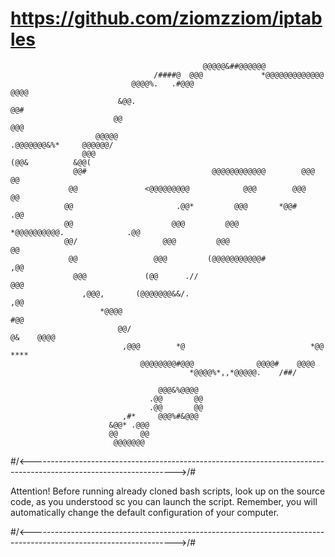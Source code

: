 # https://github.com/ziomzziom/iptables




                                               @@@@@&##@@@@@@
                                    /####@  @@@             *@@@@@@@@@@@@@
                               @@@@%.   .#@@@                             @@@@
                            &@@.                                             @@#
                           @@                                                 @@@
                       @@@@@                                    .@@@@@@@&%*     @@@@@@/
                    @@@                                                (@@&          &@@(
                  @@#                            @@@@@@@@@@@@        @@@                @@
                 @@               <@@@@@@@@@            @@@        @@@                   @@
                @@                       .@@*         @@@       *@@#                     .@@
                @@                      @@@         @@@        *@@@@@@@@@@.              .@@
                @@/                   @@@         @@@                                    @@
                 @@                 @@@         (@@@@@@@@@@@#                          ,@@
                  @@@             (@@      .//                                       @@@
                    ,@@@,       (@@@@@@@&&/.                                       ,@@
                        *@@@@                                                     #@@
                            @@/                                          @&    @@@@
                             ,@@@        *@                            *@@ ****
                                 @@@@@@@@#@@@              @@@@#    @@@@
                                            *@@@@%*,,*@@@@@.    /##/

                                     @@@&%@@@@
                                   .@@       @@
                                   .@@       @@
                             ,#*     @@@%#&@@@
                          &@@* .@@@
                          @@     @@
                           @@@@@@@

#/<------------------------------------------------------------------------------------------------------------------>/#
            
   Attention! Before running already cloned bash scripts, look up on the source code, as you understood sc you can launch
   the script. Remember, you will automatically change the default configuration of your computer.

#/<------------------------------------------------------------------------------------------------------------------>/#

